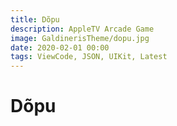 ```yaml
---
title: Dõpu
description: AppleTV Arcade Game
image: GaldinerisTheme/dopu.jpg
date: 2020-02-01 00:00
tags: ViewCode, JSON, UIKit, Latest
---
```


#  Dõpu

